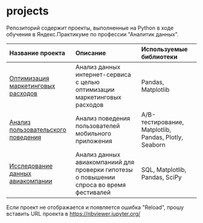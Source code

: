 # projects
Репозиторий содержит проекты, выполненные на Python в ходе обучения в Яндекс.Практикуме по профессии "Аналитик данных".

| Название проекта | Описание | Используемые библиотеки | 
| :---------------------- | :---------------------- | :---------------------- |
| [Оптимизация маркетинговых расходов](https://github.com/zhukmaria/projects/tree/optimization_marketing_costs) | Анализ данных интернет-сервиса с целью оптимизации маркетинговых расходов| Pandas, Matplotlib |
| [Анализ пользовательского поведения](https://github.com/zhukmaria/projects/tree/analysis_of_user_behavior) | Анализ поведения  пользователей мобильного приложения| A/B-тестирование, Matplotlib, Pandas, Plotly, Seaborn |
| [Исследование данных авиакомпании](https://github.com/zhukmaria/projects/tree/airline_data_research) | Анализ данных авиакомпаниий для проверки гипотезы о повышении спроса во время фестивалей| SQL, Matplotlib, Pandas, SciPy |

Если проект не отображается и появляется ошибка "Reload", прошу вставить URL проекта в https://nbviewer.jupyter.org/
